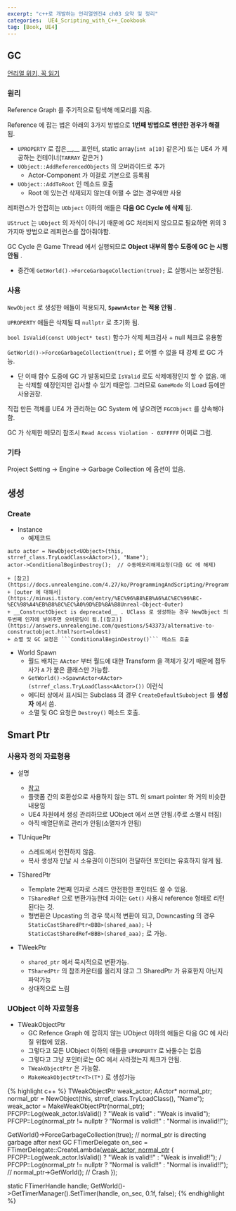 ```yaml
---
excerpt: "c++로 개발하는 언리얼엔진4 ch03 요약 및 정리"
categories:  UE4_Scripting_with_C++_Cookbook
tag: [Book, UE4]
---
```


## GC

[언리얼 위키, 꼭 읽기](https://unrealcommunity.wiki/memory-management-6rlf3v4i)

### 원리

Reference Graph 를 주기적으로 탐색해 메모리를 지움.

Reference 에 잡는 법은 아래의 3가지 방법으로 __1번째 방법으로 왠만한 경우가 해결__ 됨.

+ ```UPROPERTY``` 로 잡은__,__ 포인터, static array(```int a[10]``` 같은거) 또는 UE4 가 제공하는 컨테이너(```TARRAY``` 같은거 )
+ ```UObject::AddReferencedObjects``` 의 오버라이드로 추가
	+ Actor-Component 가 이걸로 기본으로 등록됨
+ ```UObject::AddToRoot``` 인 메소드 호출
	+ Root 에 있는건 삭제되지 않는데 어쩔 수 없는 경우에만 사용

레퍼런스가 안잡히는 ```UObject``` 이하의 애들은 __다음 GC Cycle 에 삭제__ 됨.

```UStruct``` 는 ```UObject``` 의 자식이 아니기 때문에 GC 처리되지 않으므로 필요하면 위의 3가지마 방법으로 레퍼런스를 잡아줘야함.

GC Cycle 은 Game Thread 에서 실행되므로 __Object 내부의 함수 도중에 GC 는 시행안됨__ .
+ 중간에 ```GetWorld()->ForceGarbageCollection(true);``` 로 실행시는 보장안됨.

### 사용

```NewObject``` 로 생성한 애들이 적용되지, __```SpawnActor``` 는 적용 안됨__ .

```UPROPERTY``` 애들은 삭제될 때 ```nullptr``` 로 초기화 됨.

```bool IsValid(const UObject* test)``` 함수가 삭제 체크검사 + null 체크로 유용함

```GetWorld()->ForceGarbageCollection(true);``` 로 어쩔 수 없을 때 강제 로 GC 가능.
+ 단 이때 함수 도중에 GC 가 발동되므로 ```IsValid``` 로도 삭제예정인지 할 수 없음. 얘는 삭제할 예정인지만 검사할 수 있기 때문임. 그러므로 ```GameMode``` 의 Load 등에만 사용권장.

직접 만든 객체를 UE4 가 관리하는 GC System 에 넣으려면 ```FGCObject``` 를 상속해야함.

GC 가 삭제한 메모리 참조시 ```Read Access Violation - 0XFFFFF``` 어쩌로 그럼.

### 기타

Project Setting -> Engine -> Garbage Collection 에 옵션이 있음.


## 생성

### Create

+ Instance
	+ 예제코드 
```
auto actor = NewObject<UObject>(this, strref_class.TryLoadClass<AActor>(), "Name");
actor->ConditionalBeginDestroy();  // 수동메모리해제요청(다음 GC 에 해제)
```
	+ [참고](https://docs.unrealengine.com/4.27/ko/ProgrammingAndScripting/ProgrammingWithCPP/UnrealArchitecture/Objects/Creation/)	
	+ [outer 에 대해서](https://minusi.tistory.com/entry/%EC%96%B8%EB%A6%AC%EC%96%BC-%EC%98%A4%EB%B8%8C%EC%A0%9D%ED%8A%B8Unreal-Object-Outer)
	+ __ConstructObject is deprecated__ . UClass 로 생성하는 경우 NewObject 의 두번째 인자에 넣어주면 오버로딩이 됨.[(참고)](https://answers.unrealengine.com/questions/543373/alternative-to-constructobject.html?sort=oldest)
	+ 소멸 및 GC 요청은 ```ConditionalBeginDestroy()``` 메소드 호출


+ World Spawn
	+ 월드 배치는 ```AActor``` 부터 월드에 대한 Transform 을 객체가 갖기 때문에 접두사가 ```A``` 가 붙은 클래스만 가능함. 
	+ ```GetWorld()->SpawnActor<AActor>(strref_class.TryLoadClass<AActor>())``` 이런식
	+ 에디터 상에서 표시되는 Subclass 의 경우  ```CreateDefaultSubobject``` 를 __생성자__ 에서 씀.
	+ 소멸 및 GC 요청은 ```Destroy()``` 메소드 호출. 
	


## Smart Ptr

### 사용자 정의 자료형용
+ 설명
	+ [참고](https://bbagwang.com/unreal-engine/ue4-%EC%97%90%EC%84%9C%EC%9D%98-%EC%8A%A4%EB%A7%88%ED%8A%B8-%ED%8F%AC%EC%9D%B8%ED%84%B0-smart-pointer-for-ue4/)
	+ 플랫폼 간의 호환성으로 사용하지 않는 STL 의 smart pointer 와 거의 비슷한 내용임
	+ UE4 차원에서 생성 관리하므로 UObject 에서 쓰면 안됨.(주로 소멸시 터짐)
	+ 아직 배열단위로 관리가 안됨(소멸자가 안됨)

+ TUniquePtr
	+ 스레드에서 안전하지 않음.
	+ 복사 생성자 만날 시 소유권이 이전되어 전달하던 포인터는 유효하지 않게 됨.

+ TSharedPtr 
	+ Template 2번째 인자로 스레드 안전한한 포인터도 쓸 수 있음.
	+ ```TSharedRef``` 으로 변환가능한데 차이는 ```Get()``` 사용시 reference 형태로 리턴된다는 것. 
	+ 형변환은 Upcasting 의 경우 묵시적 변환이 되고, Downcasting 의 경우```StaticCastSharedPtr<BBB>(shared_aaa);```  나 ```StaticCastSharedRef<BBB>(shared_aaa);``` 로 가능.

+ TWeekPtr
	+ ```shared_ptr``` 에서 묵시적으로 변환가능.
	+ ```TSharedPtr``` 의 참조카운터를 올리지 않고 그 SharedPtr 가 유효한지 아닌지 파악가능
	+ 상대적으로 느림

### UObject 이하 자료형용

+ TWeakObjectPtr
	+ GC Refence Graph 에 잡히지 않는 UObject 이하의 애들은 다음 GC 에 사라질 위협에 있음.
	+ 그렇다고 모든 UObject 이하의 애들을 ```UPROPERTY``` 로 놔둘수는 없음
	+ 그렇다고 그냥 포인터로는 GC 에서 사라졌는지 체크가 안됨.
	+ ```TWeakObjectPtr``` 은 가능함. 
	+ ```MakeWeakObjectPtr<T>(T*)``` 로 생성가능

{% highlight c++ %}
TWeakObjectPtr<AActor> weak_actor;
AActor* normal_ptr;
normal_ptr = NewObject<AActor>(this, strref_class.TryLoadClass<AActor>(), "Name");
weak_actor = MakeWeakObjectPtr(normal_ptr);
PFCPP::Log(weak_actor.IsValid() ? "Weak is valid" : "Weak is invalid");
PFCPP::Log(normal_ptr != nullptr ? "Normal is valid!!" : "Normal is invalid!!");
		
GetWorld()->ForceGarbageCollection(true);  // normal_ptr is directing garbage after next GC
FTimerDelegate on_sec = FTimerDelegate::CreateLambda([weak_actor, normal_ptr]() {
	PFCPP::Log(weak_actor.IsValid() ? "Weak is valid!!" : "Weak is invalid!!");  /
	PFCPP::Log(normal_ptr != nullptr ? "Normal is valid!!" : "Normal is invalid!!");
	// normal_ptr->GetWorld(); // Crash
});

static FTimerHandle handle;
GetWorld()->GetTimerManager().SetTimer(handle, on_sec, 0.1f, false);
{% endhighlight %}